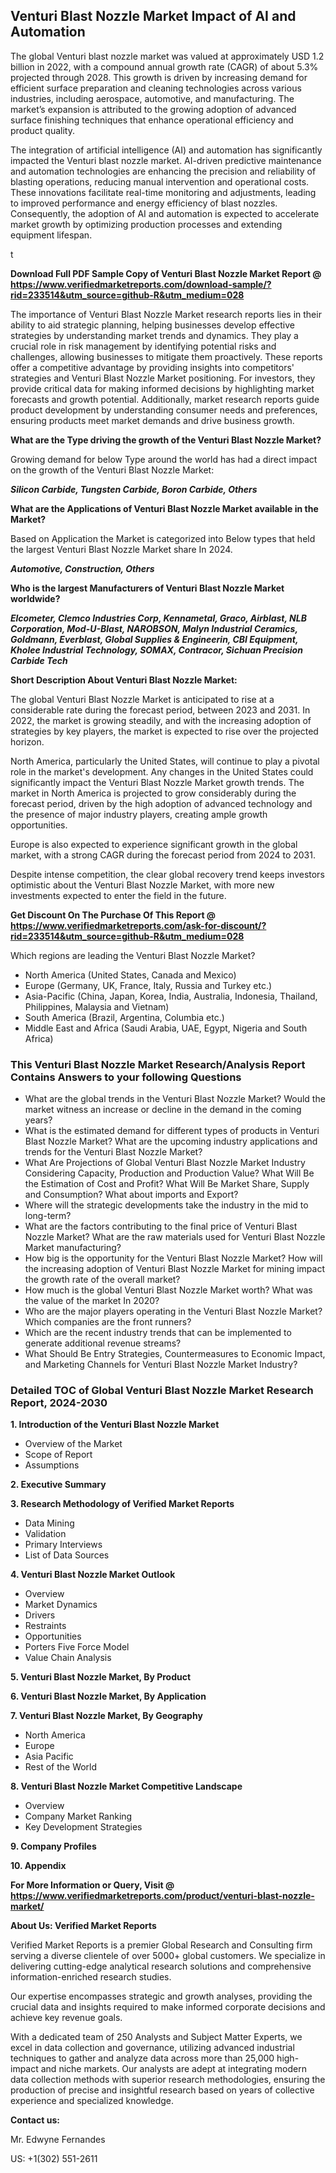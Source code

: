 <h2>Venturi Blast Nozzle Market Impact of AI and Automation</h2><p>The global Venturi blast nozzle market was valued at approximately USD 1.2 billion in 2022, with a compound annual growth rate (CAGR) of about 5.3% projected through 2028. This growth is driven by increasing demand for efficient surface preparation and cleaning technologies across various industries, including aerospace, automotive, and manufacturing. The market’s expansion is attributed to the growing adoption of advanced surface finishing techniques that enhance operational efficiency and product quality.</p><p>The integration of artificial intelligence (AI) and automation has significantly impacted the Venturi blast nozzle market. AI-driven predictive maintenance and automation technologies are enhancing the precision and reliability of blasting operations, reducing manual intervention and operational costs. These innovations facilitate real-time monitoring and adjustments, leading to improved performance and energy efficiency of blast nozzles. Consequently, the adoption of AI and automation is expected to accelerate market growth by optimizing production processes and extending equipment lifespan.</p>t</p><p id="" class=""><strong>Download Full PDF Sample Copy of Venturi Blast Nozzle Market Report @ <a href="https://www.verifiedmarketreports.com/download-sample/?rid=233514&utm_source=github-R&utm_medium=028" target="_blank">https://www.verifiedmarketreports.com/download-sample/?rid=233514&utm_source=github-R&utm_medium=028</a></strong></p><p>The importance of&nbsp;Venturi Blast Nozzle Market research reports lies in their ability to aid strategic planning, helping businesses develop effective strategies by understanding market trends and dynamics. They play a crucial role in risk management by identifying potential risks and challenges, allowing businesses to mitigate them proactively. These reports offer a competitive advantage by providing insights into competitors' strategies and Venturi Blast Nozzle Market positioning. For investors, they provide critical data for making informed decisions by highlighting market forecasts and growth potential. Additionally, market research reports guide product development by understanding consumer needs and preferences, ensuring products meet market demands and drive business growth.</p><p><strong>What are the&nbsp;Type driving the growth of the Venturi Blast Nozzle Market?</strong></p><p id="" class="">Growing demand for below Type around the world has had a direct impact on the growth of the Venturi Blast Nozzle Market:</p><em><strong>Silicon Carbide, Tungsten Carbide, Boron Carbide, Others</strong></em></p><strong>What are the&nbsp;Applications&nbsp;of Venturi Blast Nozzle Market available in the Market?</strong></p><p id="" class="">Based on Application the Market is categorized into Below types that held the largest Venturi Blast Nozzle Market share In 2024.</p><em><strong>Automotive, Construction, Others</strong></em></p><strong>Who is the largest Manufacturers of Venturi Blast Nozzle Market worldwide?</strong></p><p><em><strong>Elcometer, Clemco Industries Corp, Kennametal, Graco, Airblast, NLB Corporation, Mod-U-Blast, NAROBSON, Malyn Industrial Ceramics, Goldmann, Everblast, Global Supplies & Engineerin, CBI Equipment, Kholee Industrial Technology, SOMAX, Contracor, Sichuan Precision Carbide Tech</strong></em></p><p id="" class=""><strong>Short Description About Venturi Blast Nozzle Market:</strong></p><p>The global Venturi Blast Nozzle Market is anticipated to rise at a considerable rate during the forecast period, between 2023 and 2031. In 2022, the market is growing steadily, and with the increasing adoption of strategies by key players, the market is expected to rise over the projected horizon.</p><p>North America, particularly the United States, will continue to play a pivotal role in the market's development. Any changes in the United States could significantly impact the Venturi Blast Nozzle Market growth trends. The market in North America is projected to grow considerably during the forecast period, driven by the high adoption of advanced technology and the presence of major industry players, creating ample growth opportunities.</p><p>Europe is also expected to experience significant growth in the global market, with a strong CAGR during the forecast period from 2024 to 2031.</p><p>Despite intense competition, the clear global recovery trend keeps investors optimistic about the Venturi Blast Nozzle Market, with more new investments expected to enter the field in the future.</p><p id="" class=""><strong>Get Discount On The Purchase Of This Report @ <a href="https://www.verifiedmarketreports.com/ask-for-discount/?rid=233514&utm_source=github-R&utm_medium=028" target="_blank">https://www.verifiedmarketreports.com/ask-for-discount/?rid=233514&utm_source=github-R&utm_medium=028</a></strong></p>Which regions are leading the Venturi Blast Nozzle Market?</p><ul><li>North America (United States, Canada and Mexico)</li><li>Europe (Germany, UK, France, Italy, Russia and Turkey etc.)</li><li>Asia-Pacific (China, Japan, Korea, India, Australia, Indonesia, Thailand, Philippines, Malaysia and Vietnam)</li><li>South America (Brazil, Argentina, Columbia etc.)</li><li>Middle East and Africa (Saudi Arabia, UAE, Egypt, Nigeria and South Africa)</li></ul><h3 id="" class="">This Venturi Blast Nozzle Market Research/Analysis Report Contains Answers to your following Questions</h3><ul><li>What are the global trends in the Venturi Blast Nozzle Market? Would the market witness an increase or decline in the demand in the coming years?</li><li>What is the estimated demand for different types of products in Venturi Blast Nozzle Market? What are the upcoming industry applications and trends for the Venturi Blast Nozzle Market?</li><li>What Are Projections of Global Venturi Blast Nozzle Market Industry Considering Capacity, Production and Production Value? What Will Be the Estimation of Cost and Profit? What Will Be Market Share, Supply and Consumption? What about imports and Export?</li><li>Where will the strategic developments take the industry in the mid to long-term?</li><li>What are the factors contributing to the final price of Venturi Blast Nozzle Market? What are the raw materials used for Venturi Blast Nozzle Market manufacturing?</li><li>How big is the opportunity for the Venturi Blast Nozzle Market? How will the increasing adoption of Venturi Blast Nozzle Market for mining impact the growth rate of the overall market?</li><li>How much is the global Venturi Blast Nozzle Market worth? What was the value of the market In 2020?</li><li>Who are the major players operating in the Venturi Blast Nozzle Market? Which companies are the front runners?</li><li>Which are the recent industry trends that can be implemented to generate additional revenue streams?</li><li>What Should Be Entry Strategies, Countermeasures to Economic Impact, and Marketing Channels for Venturi Blast Nozzle Market Industry?</li></ul><h3 id="" class="">Detailed TOC of Global Venturi Blast Nozzle Market Research Report, 2024-2030</h3><p id="" class=""><strong>1. Introduction of the Venturi Blast Nozzle Market</strong></p><ul><li>Overview of the Market</li><li>Scope of Report</li><li>Assumptions</li></ul><p id="" class=""><strong>2. Executive Summary</strong></p><p id="" class=""><strong>3. Research Methodology of Verified Market Reports</strong></p><ul><li>Data Mining</li><li>Validation</li><li>Primary Interviews</li><li>List of Data Sources</li></ul><p id="" class=""><strong>4. Venturi Blast Nozzle Market Outlook</strong></p><ul><li>Overview</li><li>Market Dynamics</li><li>Drivers</li><li>Restraints</li><li>Opportunities</li><li>Porters Five Force Model</li><li>Value Chain Analysis</li></ul><p id="" class=""><strong>5. Venturi Blast Nozzle Market, By Product</strong></p><p id="" class=""><strong>6. Venturi Blast Nozzle Market, By Application</strong></p><p id="" class=""><strong>7. Venturi Blast Nozzle Market, By Geography</strong></p><ul><li>North America</li><li>Europe</li><li>Asia Pacific</li><li>Rest of the World</li></ul><p id="" class=""><strong>8. Venturi Blast Nozzle Market Competitive Landscape</strong></p><ul><li>Overview</li><li>Company Market Ranking</li><li>Key Development Strategies</li></ul><p id="" class=""><strong>9. Company Profiles</strong></p><p id="" class=""><strong>10. Appendix</strong></p><p id="" class=""><strong>For More Information or Query, Visit @ <a href="https://www.verifiedmarketreports.com/product/venturi-blast-nozzle-market/" target="_blank">https://www.verifiedmarketreports.com/product/venturi-blast-nozzle-market/</a></strong></p><p id="" class=""><strong>About Us: Verified Market Reports</strong></p><p id="" class="">Verified Market Reports is a premier Global Research and Consulting firm serving a diverse clientele of over 5000+ global customers. We specialize in delivering cutting-edge analytical research solutions and comprehensive information-enriched research studies.</p><p id="" class="">Our expertise encompasses strategic and growth analyses, providing the crucial data and insights required to make informed corporate decisions and achieve key revenue goals.</p><p id="" class="">With a dedicated team of 250 Analysts and Subject Matter Experts, we excel in data collection and governance, utilizing advanced industrial techniques to gather and analyze data across more than 25,000 high-impact and niche markets. Our analysts are adept at integrating modern data collection methods with superior research methodologies, ensuring the production of precise and insightful research based on years of collective experience and specialized knowledge.</p><p id="" class=""><strong>Contact us:</strong></p><p id="" class="">Mr. Edwyne Fernandes</p><p id="" class="">US: +1(302) 551-2611</p>